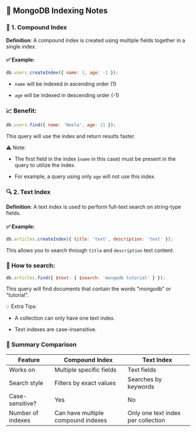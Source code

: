 ## 📘 MongoDB Indexing Notes

### 🧩 1. Compound Index

**Definition**: A compound index is created using multiple fields together in a
single index.

#### ✅ Example:

```js
db.users.createIndex({ name: 1, age: -1 });
```

- `name` will be indexed in ascending order (1)

- `age` will be indexed in descending order (-1)

### 📈 Benefit:

```js
db.users.find({ name: 'Neela', age: 21 });
```

This query will use the index and return results faster.

⚠️ Note:

- The first field in the index (`name` in this case) must be present in the
  query to utilize the index.

- For example, a query using only `age` will not use this index.

### 🔍 2. Text Index

**Definition**: A text index is used to perform full-text search on string-type
fields.

#### ✅ Example:

```js
db.articles.createIndex({ title: 'text', description: 'text' });
```

This allows you to search through `title` and `description` text content.

### 🔎 How to search:

```js
db.articles.find({ $text: { $search: 'mongodb tutorial' } });
```

This query will find documents that contain the words "mongodb" or "tutorial".

💡 Extra Tips:

- A collection can only have one text index.

- Text indexes are case-insensitive.

### 🧠 Summary Comparison

| Feature           | Compound Index                     | Text Index                         |
| ----------------- | ---------------------------------- | ---------------------------------- |
| Works on          | Multiple specific fields           | Text fields                        |
| Search style      | Filters by exact values            | Searches by keywords               |
| Case-sensitive?   | Yes                                | No                                 |
| Number of indexes | Can have multiple compound indexes | Only one text index per collection |
